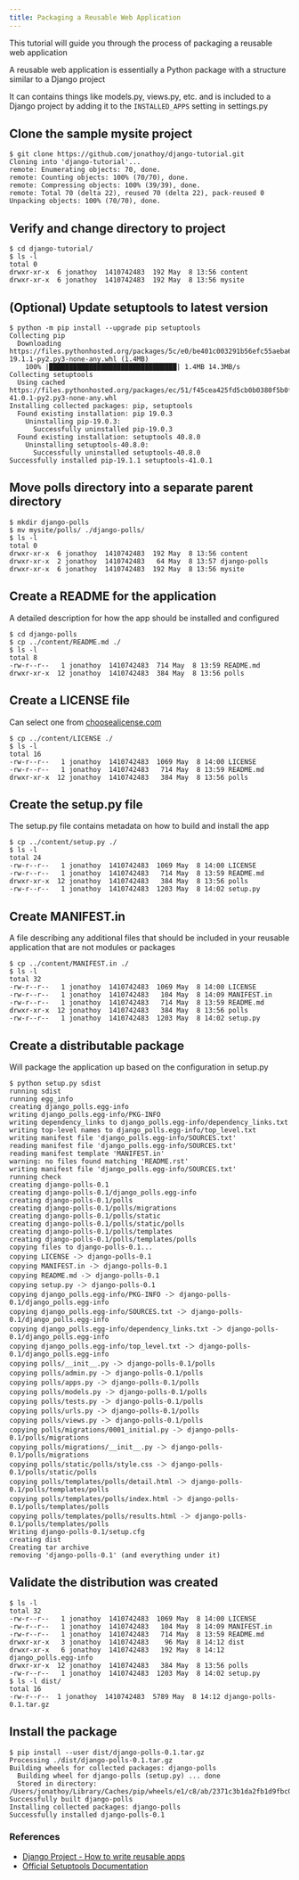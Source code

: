```yaml
---
title: Packaging a Reusable Web Application
---
```


This tutorial will guide you through the process of packaging a reusable web application

A reusable web application is essentially a Python package with a structure similar to a Django project

It can contains things like models.py, views.py, etc. and is included to a Django project by adding it to the `INSTALLED_APPS` setting in settings.py

## Clone the sample mysite project

```terminal
$ git clone https://github.com/jonathoy/django-tutorial.git
Cloning into 'django-tutorial'...
remote: Enumerating objects: 70, done.
remote: Counting objects: 100% (70/70), done.
remote: Compressing objects: 100% (39/39), done.
remote: Total 70 (delta 22), reused 70 (delta 22), pack-reused 0
Unpacking objects: 100% (70/70), done.
```

## Verify and change directory to project

```terminal
$ cd django-tutorial/
$ ls -l
total 0
drwxr-xr-x  6 jonathoy  1410742483  192 May  8 13:56 content
drwxr-xr-x  6 jonathoy  1410742483  192 May  8 13:56 mysite
```

## (Optional) Update setuptools to latest version

```terminal
$ python -m pip install --upgrade pip setuptools
Collecting pip
  Downloading https://files.pythonhosted.org/packages/5c/e0/be401c003291b56efc55aeba6a80ab790d3d4cece2778288d65323009420/pip-19.1.1-py2.py3-none-any.whl (1.4MB)
    100% |████████████████████████████████| 1.4MB 14.3MB/s
Collecting setuptools
  Using cached https://files.pythonhosted.org/packages/ec/51/f45cea425fd5cb0b0380f5b0f048ebc1da5b417e48d304838c02d6288a1e/setuptools-41.0.1-py2.py3-none-any.whl
Installing collected packages: pip, setuptools
  Found existing installation: pip 19.0.3
    Uninstalling pip-19.0.3:
      Successfully uninstalled pip-19.0.3
  Found existing installation: setuptools 40.8.0
    Uninstalling setuptools-40.8.0:
      Successfully uninstalled setuptools-40.8.0
Successfully installed pip-19.1.1 setuptools-41.0.1
```

## Move polls directory into a separate parent directory

```terminal
$ mkdir django-polls
$ mv mysite/polls/ ./django-polls/
$ ls -l
total 0
drwxr-xr-x  6 jonathoy  1410742483  192 May  8 13:56 content
drwxr-xr-x  2 jonathoy  1410742483   64 May  8 13:57 django-polls
drwxr-xr-x  6 jonathoy  1410742483  192 May  8 13:56 mysite
```

## Create a README for the application

A detailed description for how the app should be installed and configured

```terminal
$ cd django-polls
$ cp ../content/README.md ./
$ ls -l
total 8
-rw-r--r--   1 jonathoy  1410742483  714 May  8 13:59 README.md
drwxr-xr-x  12 jonathoy  1410742483  384 May  8 13:56 polls
```

## Create a LICENSE file

Can select one from [choosealicense.com](https://choosealicense.com/)

```terminal
$ cp ../content/LICENSE ./
$ ls -l
total 16
-rw-r--r--   1 jonathoy  1410742483  1069 May  8 14:00 LICENSE
-rw-r--r--   1 jonathoy  1410742483   714 May  8 13:59 README.md
drwxr-xr-x  12 jonathoy  1410742483   384 May  8 13:56 polls
```

## Create the setup.py file

The setup.py file contains metadata on how to build and install the app

```terminal
$ cp ../content/setup.py ./
$ ls -l
total 24
-rw-r--r--   1 jonathoy  1410742483  1069 May  8 14:00 LICENSE
-rw-r--r--   1 jonathoy  1410742483   714 May  8 13:59 README.md
drwxr-xr-x  12 jonathoy  1410742483   384 May  8 13:56 polls
-rw-r--r--   1 jonathoy  1410742483  1203 May  8 14:02 setup.py
```

## Create MANIFEST.in

A file describing any additional files that should be included in your reusable application that are not modules or packages

```terminal
$ cp ../content/MANIFEST.in ./
$ ls -l
total 32
-rw-r--r--   1 jonathoy  1410742483  1069 May  8 14:00 LICENSE
-rw-r--r--   1 jonathoy  1410742483   104 May  8 14:09 MANIFEST.in
-rw-r--r--   1 jonathoy  1410742483   714 May  8 13:59 README.md
drwxr-xr-x  12 jonathoy  1410742483   384 May  8 13:56 polls
-rw-r--r--   1 jonathoy  1410742483  1203 May  8 14:02 setup.py
```

## Create a distributable package

Will package the application up based on the configuration in setup.py

```terminal
$ python setup.py sdist
running sdist
running egg_info
creating django_polls.egg-info
writing django_polls.egg-info/PKG-INFO
writing dependency_links to django_polls.egg-info/dependency_links.txt
writing top-level names to django_polls.egg-info/top_level.txt
writing manifest file 'django_polls.egg-info/SOURCES.txt'
reading manifest file 'django_polls.egg-info/SOURCES.txt'
reading manifest template 'MANIFEST.in'
warning: no files found matching 'README.rst'
writing manifest file 'django_polls.egg-info/SOURCES.txt'
running check
creating django-polls-0.1
creating django-polls-0.1/django_polls.egg-info
creating django-polls-0.1/polls
creating django-polls-0.1/polls/migrations
creating django-polls-0.1/polls/static
creating django-polls-0.1/polls/static/polls
creating django-polls-0.1/polls/templates
creating django-polls-0.1/polls/templates/polls
copying files to django-polls-0.1...
copying LICENSE -＞ django-polls-0.1
copying MANIFEST.in -＞ django-polls-0.1
copying README.md -＞ django-polls-0.1
copying setup.py -＞ django-polls-0.1
copying django_polls.egg-info/PKG-INFO -＞ django-polls-0.1/django_polls.egg-info
copying django_polls.egg-info/SOURCES.txt -＞ django-polls-0.1/django_polls.egg-info
copying django_polls.egg-info/dependency_links.txt -＞ django-polls-0.1/django_polls.egg-info
copying django_polls.egg-info/top_level.txt -＞ django-polls-0.1/django_polls.egg-info
copying polls/__init__.py -＞ django-polls-0.1/polls
copying polls/admin.py -＞ django-polls-0.1/polls
copying polls/apps.py -＞ django-polls-0.1/polls
copying polls/models.py -＞ django-polls-0.1/polls
copying polls/tests.py -＞ django-polls-0.1/polls
copying polls/urls.py -＞ django-polls-0.1/polls
copying polls/views.py -＞ django-polls-0.1/polls
copying polls/migrations/0001_initial.py -＞ django-polls-0.1/polls/migrations
copying polls/migrations/__init__.py -＞ django-polls-0.1/polls/migrations
copying polls/static/polls/style.css -＞ django-polls-0.1/polls/static/polls
copying polls/templates/polls/detail.html -＞ django-polls-0.1/polls/templates/polls
copying polls/templates/polls/index.html -＞ django-polls-0.1/polls/templates/polls
copying polls/templates/polls/results.html -＞ django-polls-0.1/polls/templates/polls
Writing django-polls-0.1/setup.cfg
creating dist
Creating tar archive
removing 'django-polls-0.1' (and everything under it)
```

## Validate the distribution was created

```terminal
$ ls -l
total 32
-rw-r--r--   1 jonathoy  1410742483  1069 May  8 14:00 LICENSE
-rw-r--r--   1 jonathoy  1410742483   104 May  8 14:09 MANIFEST.in
-rw-r--r--   1 jonathoy  1410742483   714 May  8 13:59 README.md
drwxr-xr-x   3 jonathoy  1410742483    96 May  8 14:12 dist
drwxr-xr-x   6 jonathoy  1410742483   192 May  8 14:12 django_polls.egg-info
drwxr-xr-x  12 jonathoy  1410742483   384 May  8 13:56 polls
-rw-r--r--   1 jonathoy  1410742483  1203 May  8 14:02 setup.py
$ ls -l dist/
total 16
-rw-r--r--  1 jonathoy  1410742483  5789 May  8 14:12 django-polls-0.1.tar.gz
```

## Install the package

```terminal
$ pip install --user dist/django-polls-0.1.tar.gz
Processing ./dist/django-polls-0.1.tar.gz
Building wheels for collected packages: django-polls
  Building wheel for django-polls (setup.py) ... done
  Stored in directory: /Users/jonathoy/Library/Caches/pip/wheels/e1/c8/ab/2371c3b1da2fb1d9fbc016ed02d1ff892c188e94c5832560e0
Successfully built django-polls
Installing collected packages: django-polls
Successfully installed django-polls-0.1
```

### References

- [Django Project - How to write reusable apps](https://docs.djangoproject.com/en/2.2/intro/reusable-apps/)
- [Official Setuptools Documentation](https://setuptools.readthedocs.io/en/latest/)
